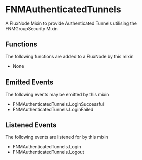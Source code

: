 FNMAuthenticatedTunnels
============

A FluxNode Mixin to provide Authenticated Tunnels utilising the FNMGroupSecurity Mixin

## Functions

The following functions are added to a FluxNode by this mixin

* None

## Emitted Events

The following events may be emitted by this mixin

* FNMAuthenticatedTunnels.LoginSuccessful
* FNMAuthenticatedTunnels.LoginFailed

## Listened Events

The following events are listened for by this mixin

* FNMAuthenticatedTunnels.Login
* FNMAuthenticatedTunnels.Logout